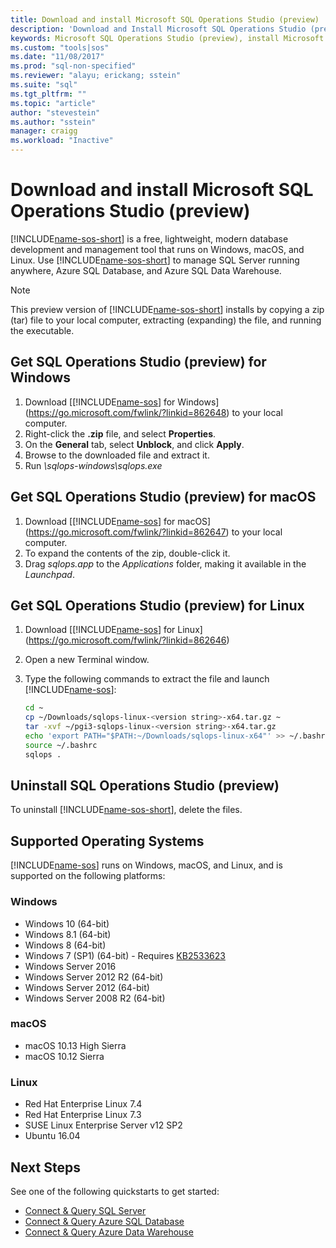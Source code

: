 ```yaml
---
title: Download and install Microsoft SQL Operations Studio (preview) | Microsoft Docs
description: 'Download and Install Microsoft SQL Operations Studio (preview) for Windows, macOS, or Linux'
keywords: Microsoft SQL Operations Studio (preview), install Microsoft SQL Operations Studio (preview), download Microsoft SQL Operations Studio (preview)
ms.custom: "tools|sos"
ms.date: "11/08/2017"
ms.prod: "sql-non-specified"
ms.reviewer: "alayu; erickang; sstein"
ms.suite: "sql"
ms.tgt_pltfrm: ""
ms.topic: "article"
author: "stevestein"
ms.author: "sstein"
manager: craigg
ms.workload: "Inactive"
---
```

# Download and install Microsoft SQL Operations Studio (preview)

[!INCLUDE[name-sos-short](../includes/name-sos-short.md)] is a free, lightweight, modern database development and management tool that runs on Windows, macOS, and Linux. Use [!INCLUDE[name-sos-short](../includes/name-sos-short.md)] to manage SQL Server running anywhere, Azure SQL Database, and Azure SQL Data Warehouse.   

> [!NOTE]
> This preview version of [!INCLUDE[name-sos-short](../includes/name-sos-short.md)] installs by copying a zip (tar) file to your local computer, extracting (expanding) the file, and running the executable.


## Get SQL Operations Studio (preview) for Windows

1. Download [[!INCLUDE[name-sos](../includes/name-sos-short.md)] for Windows](https://go.microsoft.com/fwlink/?linkid=862648) to your local computer.
1. Right-click the **.zip** file, and select **Properties**.
1. On the **General** tab, select **Unblock**, and click **Apply**.
1. Browse to the downloaded file and extract it.
1. Run *\sqlops-windows\sqlops.exe*


## Get SQL Operations Studio (preview) for macOS

1. Download [[!INCLUDE[name-sos](../includes/name-sos-short.md)] for macOS](https://go.microsoft.com/fwlink/?linkid=862647) to your local computer.
2. To expand the contents of the zip, double-click it.
3. Drag *sqlops.app* to the *Applications* folder, making it available in the *Launchpad*.

## Get SQL Operations Studio (preview) for Linux

1. Download [[!INCLUDE[name-sos](../includes/name-sos-short.md)] for Linux](https://go.microsoft.com/fwlink/?linkid=862646)
1. Open a new Terminal window.
1. Type the following commands to extract the file and launch [!INCLUDE[name-sos](../includes/name-sos-short.md)]:

   ```bash
   cd ~
   cp ~/Downloads/sqlops-linux-<version string>-x64.tar.gz ~
   tar -xvf ~/pgi3-sqlops-linux-<version string>-x64.tar.gz
   echo 'export PATH="$PATH:~/Downloads/sqlops-linux-x64"' >> ~/.bashrc
   source ~/.bashrc
   sqlops .
   ```

## Uninstall SQL Operations Studio (preview)

To uninstall [!INCLUDE[name-sos-short](../includes/name-sos-short.md)], delete the files.

## Supported Operating Systems

[!INCLUDE[name-sos](../includes/name-sos-short.md)] runs on Windows, macOS, and Linux, and is supported on the following platforms:

### Windows
- Windows 10 (64-bit)
- Windows 8.1 (64-bit)
- Windows 8 (64-bit)
- Windows 7 (SP1) (64-bit) - Requires [KB2533623](https://www.microsoft.com/en-us/download/details.aspx?id=26767)
- Windows Server 2016
- Windows Server 2012 R2 (64-bit)
- Windows Server 2012 (64-bit)
- Windows Server 2008 R2 (64-bit)

### macOS
- macOS 10.13 High Sierra
- macOS 10.12 Sierra

### Linux
- Red Hat Enterprise Linux 7.4
- Red Hat Enterprise Linux 7.3
- SUSE Linux Enterprise Server v12 SP2
- Ubuntu 16.04


## Next Steps

See one of the following quickstarts to get started:
- [Connect & Query SQL Server](quickstart-sql-server.md)
- [Connect & Query Azure SQL Database](quickstart-sql-database.md)
- [Connect & Query Azure Data Warehouse](quickstart-sql-dw.md)
